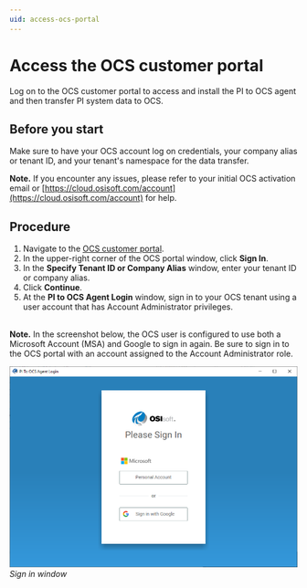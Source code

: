 ```yaml
---
uid: access-ocs-portal
---
```


# Access the OCS customer portal

Log on to the OCS customer portal to access and install the PI to OCS agent and then transfer PI system data to OCS.

## Before you start

Make sure to have your OCS account log on credentials, your company alias or tenant ID, and your tenant's namespace for the data transfer. <!-- I want to make a link to Account_Management_Concepts.md and then to the Namespace section within, but there's no UID for that topic -->

**Note.** If you encounter any issues, please refer to your initial OCS activation email or [https://cloud.osisoft.com/account](https://cloud.osisoft.com/account) for help.

## Procedure

1. Navigate to the [OCS customer portal](https://cloud.osisoft.com).
2. In the upper-right corner of the OCS portal window, click **Sign In**.
3. In the **Specify Tenant ID or Company Alias** window, enter your tenant ID or company alias.
4. Click **Continue**.
5. At the **PI to OCS Agent Login** window, sign in to your OCS tenant using a user account that has Account Administrator privileges.

<br>**Note.** In the screenshot below, the OCS user is configured to use both a Microsoft Account (MSA) and Google to sign in again.  Be sure to sign in to the OCS portal with an account assigned to the Account Administrator role.<br>

![ ](../../images/sign-in-screen.png)
_Sign in window_